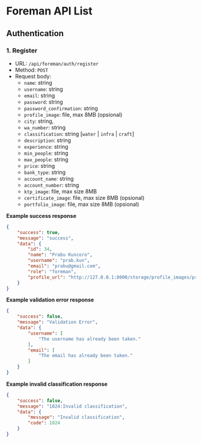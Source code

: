 # Foreman API List

## Authentication

### 1. Register

- URL: `/api/foreman/auth/register`
- Method: `POST`
- Request body:
    - `name`: string
    - `username`: string
    - `email`: string
    - `password`: string
    - `password_confirmation`: string
    - `profile_image`: file, max 8MB (opsional)
    - `city`: string,
    - `wa_number`: string
    - `classification`: string [`water` | `infra` | `craft`]
    - `description`: string
    - `experience`: string
    - `min_people`: string
    - `max_people`: string
    - `price`: string
    - `bank_type`: string
    - `account_name`: string
    - `account_number`: string
    - `ktp_image`: file, max size 8MB
    - `certificate_image`: file, max size 8MB (opsional)
    - `portfolio_image`: file, max size 8MB (opsional)

**Example success response**
```json
{
    "success": true,
    "message": "success",
    "data": {
        "id": 34,
        "name": "Prabu Kuncoro",
        "username": "prab.kun",
        "email": "prabu@gmail.com",
        "role": "foreman",
        "profile_url": "http://127.0.0.1:8000/storage/profile_images/prab.kun.png"
    }
}
```
**Example validation error response**
```json
{
    "success": false,
    "message": "Validation Error",
    "data": {
        "username": [
            "The username has already been taken."
        ],
        "email": [
            "The email has already been taken."
        ]
    }
}
```

**Example invalid classification response**
```json
{
    "success": false,
    "message": "1024:Invalid classification",
    "data": {
        "message": "Invalid classification",
        "code": 1024
    }
}
```
